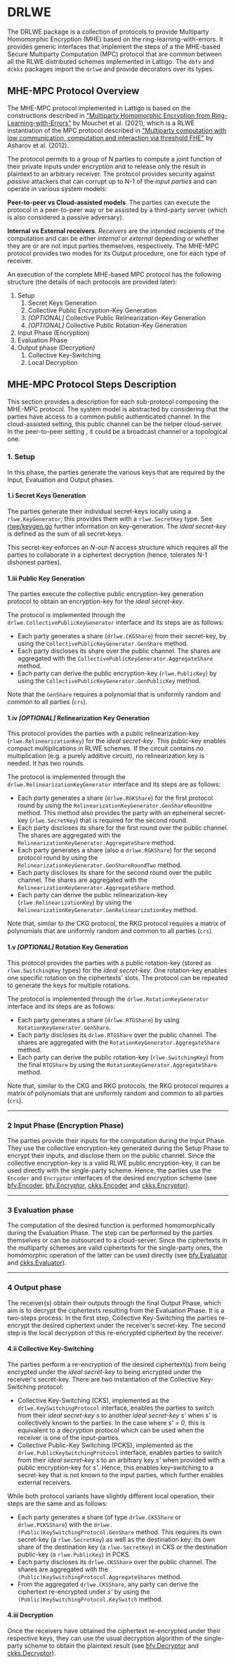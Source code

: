 # DRLWE
The DRLWE package is a collection of protocols to provide Multiparty Homomorphic Encryption (MHE) based on the ring-learning-with-errors.
It provides generic interfaces that implement the steps of a the MHE-based Secure Multiparty Computation (MPC) protocol that are common between all the RLWE distributed schemes implemented in Lattigo.
The `dbfv` and `dckks` packages import the `drlwe` and provide decorators over its types.

## MHE-MPC Protocol Overview

The MHE-MPC protocol implemented in Lattigo is based on the constructions described in ["Multiparty Homomorphic Encryption from Ring-Learning-with-Errors"](https://eprint.iacr.org/2020/304.pdf) by Mouchet et al. (2021), which is a RLWE instantiation of the MPC protocol described in ["Multiparty computation with low communication, computation and interaction via threshold FHE"](https://eprint.iacr.org/2011/613.pdf) by Asharov et al. (2012).

The protocol permits to a group of N parties to compute a joint function of their private inputs under encryption and to release only the result in plaintext to an arbitrary receiver.
The protocol provides security against *passive* attackers that can corrupt up to N-1 of the _input parties_ and can operate in various system models:

**Peer-to-peer vs Cloud-assisted models**. The parties can execute the protocol in a peer-to-peer way or be assisted by a third-party server (which is also considered a passive adversary).

**Internal vs External receivers**. _Receivers_ are the intended recipients of the computation and can be either _internal_ or _external_ depending or whether they are or are not input parties themselves, respectively. The MHE-MPC protocol provides two modes for its Output procedure, one for each type of receiver.

An execution of the complete MHE-based MPC protocol has the following structure (the details of each protocols are provided later):
1. Setup  
    1. Secret Keys Generation        
    1. Collective Public Encryption-Key Generation
    1. _[OPTIONAL]_ Collective Public Relinearization-Key Generation  
    1. _[OPTIONAL]_ Collective Public Rotation-Key Generation
2. Input Phase (Encryption)
3. Evaluation Phase
4. Output phase  (Decryption)
    1. Collective Key-Switching
    1. Local Decryption


## MHE-MPC Protocol Steps Description
This section provides a description for each sub-protocol composing the MHE-MPC protocol. 
The system model is abstracted by considering that the parties have access to a common public authenticated channel.
In the cloud-assisted setting, this public channel can be the helper cloud-server.
In the peer-to-peer setting , it could be a broadcast channel or a topological one.

### 1. Setup
In this phase, the parties generate the various keys that are required by the Input, Evaluation and Output phases.

#### 1.i Secret Keys Generation
The parties generate their individual secret-keys locally using a `rlwe.KeyGenerator`; this provides them with a `rlwe.SecretKey` type.
See [rlwe/keygen.go](../rlwe/keygen.go) further information on key-generation.
The _ideal secret-key_ is defined as the sum of all secret-keys.

This secret-key enforces an _N-out-N_ access structure which requires all the parties to collaborate in a ciphertext decryption (hence, tolerates N-1 dishonest parties).
#### 1.iii Public Key Generation
The parties execute the collective public encryption-key generation protocol to obtain an encryption-key for the _ideal secret-key_.

The protocol is implemented through the `drlwe.CollectivePublicKeyGenerator` interface and its steps are as follows:
- Each party generates a share (`drlwe.CKGShare`) from their secret-key, by using the `CollectivePublicKeyGenerator.GenShare` method.
- Each party discloses its share over the public channel. The shares are aggregated with the `CollectivePublicKeyGenerator.AggregateShare` method.
- Each party can derive the public encryption-key (`rlwe.PublicKey`) by using the `CollectivePublicKeyGenerator.GenPublicKey` method.

Note that the `GenShare` requires a polynomial that is uniformly random and common to all parties (`crs`).

#### 1.iv _[OPTIONAL]_ Relinearization Key Generation
This protocol provides the parties with a public relinearization-key (`rlwe.RelinearizationKey`) for the _ideal secret-key_. This public-key enables compact multiplications in RLWE schemes. If the circuit contains no multiplication (e.g. a purely additive circuit), no relinearization key is needed. It has two rounds.

The protocol is implemented through the  `drlwe.RelinearizationKeyGenerator` interface and its steps are as follows:
- Each party generates a share (`drlwe.RGKShare`) for the first protocol round by using the `RelinearizationKeyGenerator.GenShareRoundOne` method. This method also provides the party with an ephemeral secret-key (`rlwe.SecretKey`) that is required for the second round.
- Each party discloses its share for the first round over the public channel. The shares are aggregated with the `RelinearizationKeyGenerator.AggregateShare` method.
- Each party generates a share (also a `drlwe.RGKShare`) for the second protocol round by using the `RelinearizationKeyGenerator.GenShareRoundTwo` method.
- Each party discloses its share for the second round over the public channel. The shares are aggregated with the `RelinearizationKeyGenerator.AggregateShare` method.
- Each party can derive the public relinearization-key (`rlwe.RelinearizationKey`) by using the `RelinearizationKeyGenerator.GenRelinearizationKey` method.

Note that, similar to the CKG protocol, the RKG protocol requires a matrix of polynomials that are uniformly random and common to all parties (`crs`).

#### 1.v _[OPTIONAL]_ Rotation Key Generation
This protocol provides the parties with a public rotation-key (stored as `rlwe.SwitchingKey` types) for the _ideal secret-key_. One rotation-key enables one specific rotation on the ciphertexts' slots. The protocol can be repeated to generate the keys for multiple rotations.

The protocol is implemented through the  `drlwe.RotationKeyGenerator` interface and its steps are as follows:
- Each party generates a share (`drlwe.RTGShare`) by using `RotationKeyGenerator.GenShare`. 
- Each party discloses its `drlwe.RTGShare` over the public channel. The shares are aggregated with the `RotationKeyGenerator.AggregateShare` method.
- Each party can derive the public rotation-key (`rlwe.SwitchingKey`) from the final `RTGShare` by using the `RotationKeyGenerator.AggregateShare` method.

Note that, similar to the CKG and RKG protocols, the RKG protocol requires a matrix of polynomials that are uniformly random and common to all parties (`crs`).

---
### 2 Input Phase (Encryption Phase)
The parties provide their inputs for the computation during the Input Phase.
They use the collective encryption-key generated during the Setup Phase to encrypt their inputs, and disclose them on the public channel.
Since the collective encryption-key is a valid RLWE public encryption-key, it can be used directly with the single-party scheme.
Hence, the parties use the `Encoder` and `Encryptor` interfaces of the desired encryption scheme (see [bfv.Encoder](../bfv/encoder.go), [bfv.Encryptor](../bfv/encryptor.go), [ckks.Encoder](../ckks/encoder.go) and [ckks.Encryptor](../ckks/encryptor.go)).

---
### 3 Evaluation phase
The computation of the desired function is performed homomorphically during the Evaluation Phase.
The step can be performed by the parties themselves or can be outsourced to a cloud-server. 
Since the ciphertexts in the multiparty schemes are valid ciphertexts for the single-party ones, the homomorphic operation of the latter can be used directly (see [bfv.Evaluator](../bfv/evaluator.go) and [ckks.Evaluator](../ckks/evaluator.go)).

---
### 4 Output phase
The receiver(s) obtain their outputs through the final Output Phase, which aim is to decrypt the ciphertexts resulting from the Evaluation Phase.
It is a two-steps process:
In the first step, Collective Key-Switching the parties re-encrypt the desired ciphertext under the receiver's secret-key.
The second step is the local decryption of this re-encrypted ciphertext by the receiver.

#### 4.ii Collective Key-Switching
The parties perform a re-encryption of the desired ciphertext(s) from being encrypted under the _ideal secret-key_ to being encrypted under the receiver's secret-key.
There are two instantiation of the Collective Key-Switching protocol:
- Collective Key-Switching (CKS), implemented as the `drlwe.KeySwitchingProtocol` interface, enables the parties to switch from their _ideal secret-key_ _s_ to another _ideal secret-key_ _s'_ when s' is collectively known to the parties. In the case where _s' = 0_, this is equivalent to a decryption protocol which can be used when the receiver is one of the input-parties. 
- Collective Public-Key Switching (PCKS), implemented as the `drlwe.PublicKeySwitchingProtocol` interface, enables parties to switch from their _ideal secret-key_ _s_ to an arbitrary key _s'_ when provided with a public encryption-key for _s'_. Hence, this enables key-switching to a secret-key that is not known to the input parties, which further enables external receivers.

While both protocol variants have slightly different local operation, their steps are the same and as follows:
- Each party generates a share (of type `drlwe.CKSShare` or `drlwe.PCKSShare`) with the `drlwe.(Public)KeySwitchingProtocol.GenShare` method. This requires its own secret-key (a `rlwe.SecretKey`) as well as the destination key: its own share of the destination key (a `rlwe.SecretKey`) in CKS or the destination public-key (a `rlwe.PublicKey`) in PCKS.
- Each party discloses its `drlwe.CKSShare` over the public channel. The shares are aggregated with the `(Public)KeySwitchingProtocol.AggregateShares` method.
- From the aggregated `drlwe.CKSShare`, any party can derive the ciphertext re-encrypted under _s'_ by using the `(Public)KeySwitchingProtocol.KeySwitch` method.

#### 4.iii Decryption
Once the receivers have obtained the ciphertext re-encrypted under their respective keys, they can use the usual decryption algorithm of the single-party scheme to obtain the plaintext result (see [bfv.Decryptor](../bfv/decryptor.go) and [ckks.Decryptor](../ckks/decryptor.go)).

